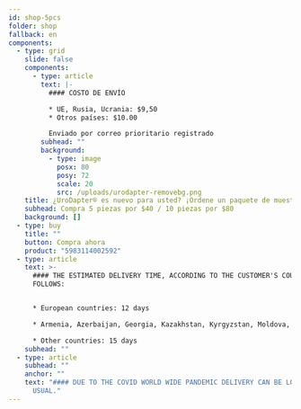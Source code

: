 ```yaml
---
id: shop-5pcs
folder: shop
fallback: en
components:
  - type: grid
    slide: false
    components:
      - type: article
        text: |-
          #### COSTO DE ENVÍO

          * UE, Rusia, Ucrania: $9,50
          * Otros países: $10.00

          Enviado por correo prioritario registrado
        subhead: ""
        background:
          - type: image
            posx: 80
            posy: 72
            scale: 20
            src: /uploads/urodapter-removebg.png
    title: ¿UroDapter® es nuevo para usted? ¡Ordene un paquete de muestra hoy!
    subhead: Compra 5 piezas por $40 / 10 piezas por $80
    background: []
  - type: buy
    title: ""
    button: Compra ahora
    product: "5983114002592"
  - type: article
    text: >-
      #### THE ESTIMATED DELIVERY TIME, ACCORDING TO THE CUSTOMER'S COUNTRY AS
      FOLLOWS:


      * European countries: 12 days

      * Armenia, Azerbaijan, Georgia, Kazakhstan, Kyrgyzstan, Moldova, Russia, Tajikistan, Turkmenistan, Ukraine, Uzbekistan: 19 days

      * Other countries: 15 days
    subhead: ""
  - type: article
    subhead: ""
    anchor: ""
    text: "#### DUE TO THE COVID WORLD WIDE PANDEMIC DELIVERY CAN BE LONGER THAN
      USUAL."
---
```

